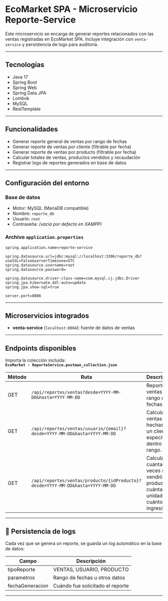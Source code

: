 # EcoMarket SPA - Microservicio Reporte-Service

Este microservicio se encarga de generar reportes relacionados con las ventas registradas en EcoMarket SPA. Incluye integración con `venta-service` y persistencia de logs para auditoría.

---

## Tecnologías

- Java 17
- Spring Boot
- Spring Web
- Spring Data JPA
- Lombok
- MySQL
- RestTemplate

---

## Funcionalidades

- Generar reporte general de ventas por rango de fechas
- Generar reporte de ventas por cliente (filtrable por fecha)
- Generar reporte de ventas por producto (filtrable por fecha)
- Calcular totales de ventas, productos vendidos y recaudación
- Registrar logs de reportes generados en base de datos

---

## Configuración del entorno

### Base de datos

- Motor: MySQL (MariaDB compatible)
- Nombre: `reporte_db`
- Usuario: `root`
- Contraseña: *(vacía por defecto en XAMPP)*

### Archivo `application.properties`

```properties
spring.application.name=reporte-service

spring.datasource.url=jdbc:mysql://localhost:3306/reporte_db?useSSL=false&serverTimezone=UTC
spring.datasource.username=root
spring.datasource.password=

spring.datasource.driver-class-name=com.mysql.cj.jdbc.Driver
spring.jpa.hibernate.ddl-auto=update
spring.jpa.show-sql=true

server.port=8086
```

---


## Microservicios integrados

- **venta-service** (`localhost:8084`): fuente de datos de ventas

---

## Endpoints disponibles

Importa la colección incluida:  
**`EcoMarket - ReporteService.postman_collection.json`**

| Método | Ruta                                                                             | Descripción                                                                      |
|--------|----------------------------------------------------------------------------------|----------------------------------------------------------------------------------|
| GET    | `/api/reportes/ventas?desde=YYYY-MM-DD&hasta=YYYY-MM-DD`                         | Reporte de ventas por rango de fechas.                                           |
| GET    | `/api/reportes/ventas/usuario/{email}?desde=YYYY-MM-DD&hasta=YYYY-MM-DD`         | Calcula las ventas hechas por un cliente específico dentro del rango.            |
| GET    | `/api/reportes/ventas/producto/{idProducto}?desde=YYYY-MM-DD&hasta=YYYY-MM-DD`   | Calcula cuántas veces se vendió un producto, cuántas unidades y cuánto ingresó.  |

---

## 📝 Persistencia de logs

Cada vez que se genera un reporte, se guarda un log automático en la base de datos:

| Campo             | Descripción                      |
|-------------------|----------------------------------|
| tipoReporte       | VENTAS, USUARIO, PRODUCTO        |
| parametros        | Rango de fechas u otros datos    |
| fechaGeneracion   | Cuándo fue solicitado el reporte |

---
